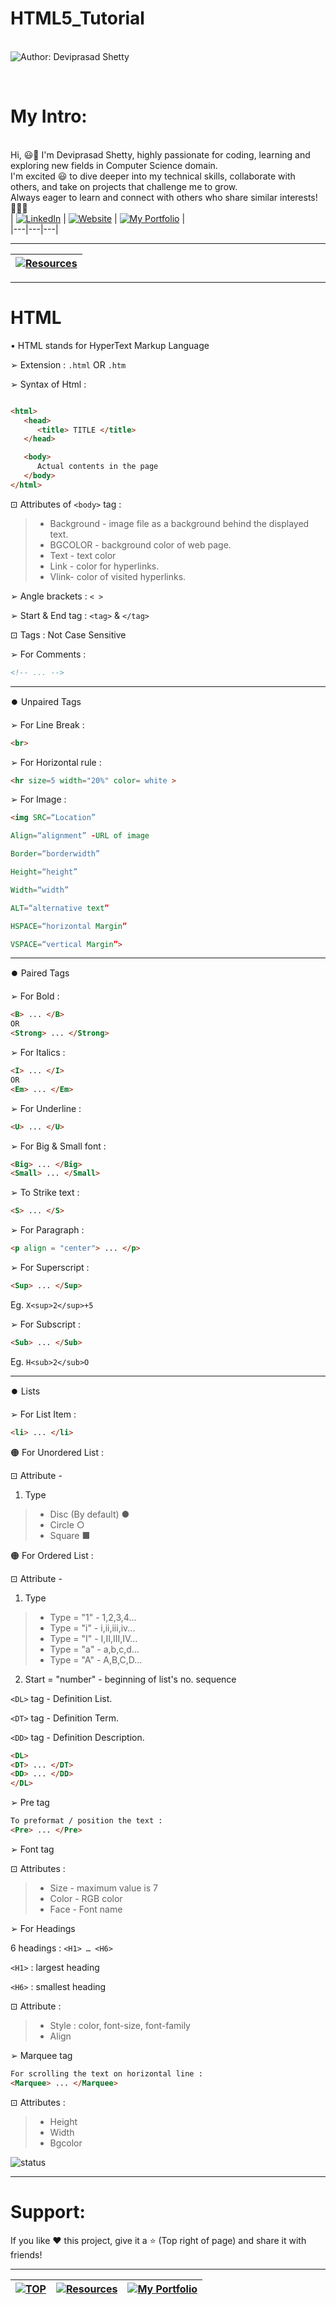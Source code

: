 # HTML5_Tutorial

<br> ![Author: Deviprasad Shetty](https://img.shields.io/badge/Author-💫_Deviprasad%20Shetty-000000?style=for-the-badge&labelColor=white)

<br> 

# My Intro:
<br> Hi, 😃👋 I'm Deviprasad Shetty, highly passionate for coding, learning and exploring new fields in Computer Science domain. 
<br> I'm excited 😃 to dive deeper into my technical skills, collaborate with others, and take on projects that challenge me to grow. 
<br> Always eager to learn and connect with others who share similar interests! 🤗🧑‍💻
<br> 
| [![LinkedIn](https://img.shields.io/badge/LinkedIn-%230077B5?style=for-the-badge&logo=LinkedIn&logoColor=white)](https://linkedin.com/in/deviprasad-shetty-4bba49313) | [![Website](https://img.shields.io/badge/Website-indigo?style=for-the-badge&logo=About.me&logoColor=white)](https://yourwebsite.com/) | [![My Portfolio](https://img.shields.io/badge/My_Portfolio-000?style=for-the-badge&logo=GitHub&logoColor=white)](https://github.com/DeviprasadShetty9833/My_Portfolio)  |                      
|---|---|---|

---
| [![Resources](https://img.shields.io/badge/📚_Back_to-Resources-A52A2A?style=for-the-badge&logo=book&logoColor=white)](https://github.com/DeviprasadShetty9833/Resources) |
|---|

---


# HTML

• HTML stands for HyperText Markup Language 

➢ Extension :  `.html`  OR  `.htm`

➢ Syntax of Html : 
```html

<html>
   <head>
      <title> TITLE </title>
   </head>

   <body>
      Actual contents in the page
   </body>
</html>

```

⊡⁠ Attributes of `<body>` tag :

> - Background - image file as a background behind the displayed text.
> - BGCOLOR - background color of web page.
> - Text - text color 
> - Link - color for hyperlinks.
> - Vlink- color of visited hyperlinks.

➢ Angle brackets : `< >`  

➢ Start & End tag : `<tag>` & `</tag>`

⊡⁠ Tags : Not Case Sensitive 

➢ For Comments : 
```html
<!-- ... --> 

```
---

⏺️ Unpaired Tags

➢ For Line Break : 
```html
<br>

```

➢ For Horizontal rule : 
```html
<hr size=5 width="20%" color= white >

```

➢ For Image : 
```html
<img SRC=“Location”

Align=“alignment” -URL of image

Border=“borderwidth”

Height=“height”

Width=“width”

ALT=“alternative text”

HSPACE=“horizontal Margin”

VSPACE=“vertical Margin”>

```

---

⏺️ Paired Tags

➢ For Bold : 
```html
<B> ... </B>
OR
<Strong> ... </Strong>

```

➢ For Italics : 
```html
<I> ... </I>
OR
<Em> ... </Em>

```

➢ For Underline : 
```html
<U> ... </U>

```

➢ For Big & Small font  : 
```html
<Big> ... </Big>
<Small> ... </Small>

```

➢ To Strike text : 
```html
<S> ... </S>

```

➢ For Paragraph : 
```html
<p align = "center"> ... </p>

```

➢ For Superscript : 
```html
<Sup> ... </Sup>

```
Eg. `X<sup>2</sup>+5`

➢ For Subscript : 
```html
<Sub> ... </Sub>

```
Eg. `H<sub>2</sub>O`

---

⏺️ Lists 

➢ For List Item : 
```html
<li> ... </li>

```

🟠 For Unordered List : 

⊡⁠ Attribute - 

1) Type
> - Disc (By default) ●
> - Circle ○
> - Square ■

🟠 For Ordered List : 

⊡⁠ Attribute - 

1) Type
> - Type = "1"    - 1,2,3,4...
> - Type = "i"    - i,ii,iii,iv...
> - Type = "I"   - I,II,III,IV…
> - Type = "a"  - a,b,c,d…
> - Type = "A"   - A,B,C,D…

2) Start = "number" - beginning of list's no. sequence

`<DL>` tag - Definition List.

`<DT>` tag - Definition Term.

`<DD>` tag - Definition Description.

```html
<DL>
<DT> ... </DT>
<DD> ... </DD>
</DL>

```

➢ Pre tag

```html
To preformat / position the text : 
<Pre> ... </Pre>

```

➢ Font tag  

⊡⁠ Attributes : 
> - Size -  maximum  value is 7 
> - Color - RGB color 
> - Face - Font name 

➢ For Headings

6 headings : `<H1> … <H6>`

`<H1>` : largest heading

`<H6>` : smallest heading

⊡⁠ Attribute : 
> - Style : color, font-size, font-family
> - Align

➢ Marquee tag

```html
For scrolling the text on horizontal line : 
<Marquee> ... </Marquee>

```

⊡⁠ Attributes : 
> - Height
> - Width
> - Bgcolor

 ![status](https://img.shields.io/badge/status-upcoming-yellow)

---

# Support:
If you like ❤️ this project, give it a ⭐ (Top right of page) and share it with friends!

---

| [![TOP](https://img.shields.io/badge/_🔺_-Navigate_to_TOP_↑_-blue?style=for-the-badge&labelColor=white)](#HTML) | [![Resources](https://img.shields.io/badge/📚_Back_to-Resources-A52A2A?style=for-the-badge&logo=book&logoColor=white)](https://github.com/DeviprasadShetty9833/Resources) | [![My Portfolio](https://img.shields.io/badge/Back_to-My_Portfolio-000?style=for-the-badge&logo=GitHub&logoColor=white)](https://github.com/DeviprasadShetty9833/My_Portfolio) |
|---|---|---|

